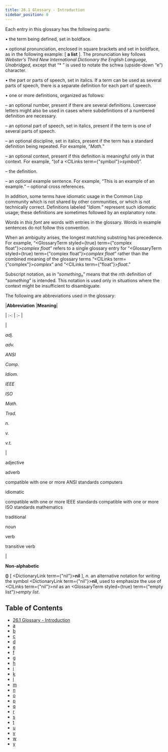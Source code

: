```yaml
---
title: 26.1 Glossary - Introduction
sidebar_position: 0
---
```


 



Each entry in this glossary has the following parts: 



*•* the term being defined, set in boldface. 



*•* optional pronunciation, enclosed in square brackets and set in boldface, as in the following example: [ **a list** ]. The pronunciation key follows *Webster’s Third New International Dictionary the English Language, Unabridged*, except that “* ” is used to notate the schwa (upside-down “e”) character. 



*•* the part or parts of speech, set in italics. If a term can be used as several parts of speech, there is a separate definition for each part of speech. 



*•* one or more definitions, organized as follows: 



– an optional number, present if there are several definitions. Lowercase letters might also be used in cases where subdefinitions of a numbered definition are necessary. 



– an optional part of speech, set in italics, present if the term is one of several parts of speech. 



– an optional discipline, set in italics, present if the term has a standard definition being repeated. For example, “*Math.*” 



– an optional context, present if this definition is meaningful only in that context. For example, “(of a <ClLinks  term={"symbol"}><i>symbol</i></ClLinks>)”. 



– the definition. 



– an optional example sentence. For example, “This is an example of an example.” – optional cross references. 



In addition, some terms have idiomatic usage in the Common Lisp community which is not shared by other communities, or which is not technically correct. Definitions labeled “*Idiom.*” represent such idiomatic usage; these definitions are sometimes followed by an explanatory note. 



Words in *this font* are words with entries in the glossary. Words in example sentences do not follow this convention. 



When an ambiguity arises, the longest matching substring has precedence. For example, “<GlossaryTerm styled={true} term={"complex float"}><i>complex float</i></GlossaryTerm>” refers to a single glossary entry for “<GlossaryTerm styled={true} term={"complex float"}><i>complex float</i></GlossaryTerm>” rather than the combined meaning of the glossary terms “<ClLinks  term={"complex"}><i>complex</i></ClLinks>” and “<ClLinks  term={"float"}><i>float</i></ClLinks>.” 







 



 



Subscript notation, as in “<i>something<sub>n</sub></i>” means that the <i>n</i>th definition of “<i>something</i>” is intended. This notation is used only in situations where the context might be insufficient to disambiguate. 



The following are abbreviations used in the glossary: 




|**Abbreviation**
 |**Meaning**|

| :-: | :- |

|<p>*adj.* </p><p>*adv.* </p><p>*ANSI* </p><p>*Comp.* </p><p>*Idiom.* </p><p>*IEEE* </p><p>*ISO* </p><p>*Math.* </p><p>*Trad.* </p><p>*n.* </p><p>*v.* </p><p>*v.t.* </p>|<p>adjective </p><p>adverb </p><p>compatible with one or more ANSI standards computers </p><p>idiomatic </p><p>compatible with one or more IEEE standards compatible with one or more ISO standards mathematics </p><p>traditional </p><p>noun </p><p>verb </p><p>transitive verb</p>|





**Non-alphabetic** 



**()** [ <DictionaryLink  term={"nil"}><b>nil</b></DictionaryLink> ], *n.* an alternative notation for writing the symbol <DictionaryLink  term={"nil"}><b>nil</b></DictionaryLink>, used to emphasize the use of <ClLinks  term={"nil"}><i>nil</i></ClLinks> as an <GlossaryTerm styled={true} term={"empty list"}><i>empty list</i></GlossaryTerm>. 





## Table of Contents


- [26.1 Glossary - Introduction](/chap-26/intro)
- [a](/chap-26/a)
- [b](/chap-26/b)
- [c](/chap-26/c)
- [d](/chap-26/d)
- [e](/chap-26/e)
- [f](/chap-26/f)
- [g](/chap-26/g)
- [h](/chap-26/h)
- [i](/chap-26/i)
- [k](/chap-26/k)
- [l](/chap-26/l)
- [m](/chap-26/m)
- [n](/chap-26/n)
- [o](/chap-26/o)
- [p](/chap-26/p)
- [q](/chap-26/q)
- [r](/chap-26/r)
- [s](/chap-26/s)
- [t](/chap-26/t)
- [u](/chap-26/u)
- [v](/chap-26/v)
- [w](/chap-26/w)
- [y](/chap-26/y)

